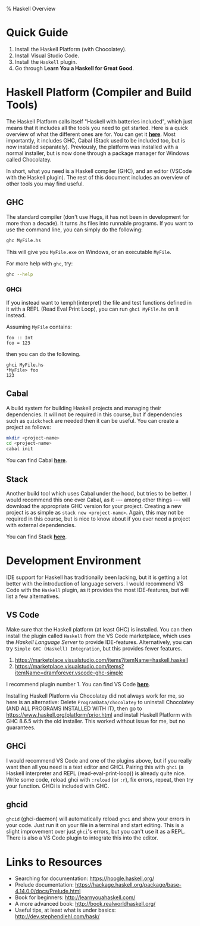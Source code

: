 % Haskell Overview

# Quick Guide

1. Install the Haskell Platform (with Chocolatey).
2. Install Visual Studio Code.
3. Install the `Haskell` plugin.
4. Go through **Learn You a Haskell for Great Good**.

# Haskell Platform (Compiler and Build Tools)

The Haskell Platform calls itself "Haskell with batteries included", which just means that it includes all the tools you need to get started.
Here is a quick overview of what the different ones are for.
You can get it **[here](https://www.haskell.org/platform/)**.
Most importantly, it includes GHC, Cabal (Stack used to be included too, but is now installed separately).
Previously, the platform was installed with a normal installer, but is now done through a package manager for Windows called Chocolatey.

In short, what you need is a Haskell compiler (GHC), and an editor (VSCode with the Haskell plugin).
The rest of this document includes an overview of other tools you may find useful.

## GHC

The standard compiler (don't use Hugs, it has not been in development for more than a decade). It turns .hs files into runnable programs.
If you want to use the command line, you can simply do the following:

```bash
ghc MyFile.hs
```

This will give you `MyFile.exe` on Windows, or an executable `MyFile`.

For more help with `ghc`, try:
```bash
ghc --help
```
### GHCi

If you instead want to \emph{interpret} the file and test functions defined in it with a REPL (Read Eval Print Loop), you can run `ghci MyFile.hs` on it instead.

Assuming `MyFile` contains:

```
foo :: Int
foo = 123
```

then you can do the following.

```
ghci MyFile.hs
*MyFile> foo
123
```

## Cabal

A build system for building Haskell projects and managing their dependencies.
It will not be required in this course, but if dependencies such as `quickcheck` are needed then it can be useful.
You can create a project as follows:

```bash
mkdir <project-name>
cd <project-name>
cabal init
```

You can find Cabal **[here](https://www.haskell.org/cabal/)**.

## Stack

Another build tool which uses Cabal under the hood, but tries to be better.
I would recommend this one over Cabal, as it --- among other things --- will download the appropriate GHC version for your project.
Creating a new project is as simple as `stack new <project-name>`.
Again, this may not be required in this course, but is nice to know about if you ever need a project with external dependencies.

You can find Stack **[here](https://docs.haskellstack.org/en/stable/README/)**.

# Development Environment

IDE support for Haskell has traditionally been lacking, but it is getting a lot better with the introduction of language servers.
I would recommend VS Code with the `Haskell` plugin, as it provides the most IDE-features, but will list a few alternatives.

## VS Code

Make sure that the Haskell platform (at least GHC) is installed.
You can then install the plugin called `Haskell` from the VS Code marketplace, which uses the *Haskell Language Server* to provide IDE-features.
Alternatively, you can try `Simple GHC (Haskell) Integration`, but this provides fewer features.

1. https://marketplace.visualstudio.com/items?itemName=haskell.haskell
2. https://marketplace.visualstudio.com/items?itemName=dramforever.vscode-ghc-simple

I recommend plugin number 1.
You can find VS Code **[here](https://code.visualstudio.com/)**.

Installing Haskell Platform via Chocolatey did not always work for me, so here is an alternative:
Delete `ProgramData/chocolatey` to uninstall Chocolatey (AND ALL PROGRAMS INSTALLED WITH IT), then go to
https://www.haskell.org/platform/prior.html and install Haskell Platform with GHC 8.6.5 with the old installer.
This worked without issue for me, but no guarantees.

## GHCi

I would recommend VS Code and one of the plugins above, but if you really want then all you need is a text editor and GHCi.
Pairing this with `ghci` (a Haskell interpreter and REPL (read-eval-print-loop)) is already quite nice.
Write some code, reload ghci with `:reload` (or `:r`), fix errors, repeat, then try your function.
GHCi is included with GHC.

## ghcid

`ghcid` (ghci-daemon) will automatically reload `ghci` and show your errors in your code.
Just run it on your file in a terminal and start editing.
This is a slight improvement over just `ghci`'s errors, but you can't use it as a REPL.
There is also a VS Code plugin to integrate this into the editor.

# Links to Resources

* Searching for documentation: https://hoogle.haskell.org/
* Prelude documentation: https://hackage.haskell.org/package/base-4.14.0.0/docs/Prelude.html
* Book for beginners: http://learnyouahaskell.com/
* A more advanced book: http://book.realworldhaskell.org/
* Useful tips, at least what is under basics: http://dev.stephendiehl.com/hask/
